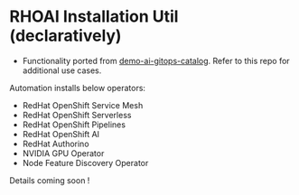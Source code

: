 # RHOAI Installation Util (declaratively)

- Functionality ported from [demo-ai-gitops-catalog](https://github.com/redhat-na-ssa/demo-ai-gitops-catalog/tree/b6b5d58b93545d48cb66e792815517dbd824f540). Refer to this repo for additional use cases.

Automation installs below operators:

- RedHat OpenShift Service Mesh
- RedHat OpenShift Serverless
- RedHat OpenShift Pipelines
- RedHat OpenShift AI
- RedHat Authorino
- NVIDIA GPU Operator
- Node Feature Discovery Operator

Details coming soon !
